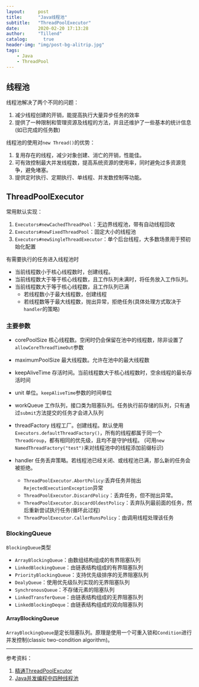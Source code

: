 ```yaml
---
layout:     post
title:      "Java线程池"
subtitle:   "ThreadPoolExecutor"
date:       2020-02-20 17:13:28
author:     "Tillend"
catalog:      true
header-img: "img/post-bg-alitrip.jpg"
tags:
    - Java
    - ThreadPool
---
```


## 线程池

线程池解决了两个不同的问题：
1. 减少线程创建的开销，能提高执行大量异步任务的效率
2. 提供了一种限制和管理资源及线程的方法，并且还维护了一些基本的统计信息(如已完成的任务数)

线程池的使用对`new Thread()`的优势：

 1. 复用存在的线程，减少对象创建、消亡的开销，性能佳。 
 2. 可有效控制最大并发线程数，提高系统资源的使用率，同时避免过多资源竞争，避免堵塞。
 3. 提供定时执行、定期执行、单线程、并发数控制等功能。

## ThreadPoolExecutor

常用默认实现：
1. `Executors#newCachedThreadPool`：无边界线程池，带有自动线程回收
2. `Executors#newFixedThreadPool`：固定大小的线程池
3. `Executors#newSingleThreadExecutor`：单个后台线程，大多数场景用于预初始化配置

有需要执行的任务进入线程池时
-   当前线程数小于核心线程数时，创建线程。
-   当前线程数大于等于核心线程数，且工作队列未满时，将任务放入工作队列。
-   当前线程数大于等于核心线程数，且工作队列已满
	-  若线程数小于最大线程数，创建线程
	-  若线程数等于最大线程数，抛出异常，拒绝任务(具体处理方式取决于`handler`的策略)


### 主要参数

 - corePoolSize
	核心线程数。空闲时仍会保留在池中的线程数，除非设置了`allowCoreThreadTimeOut`参数

 - maximumPoolSize
	最大线程数。允许在池中的最大线程数

 - keepAliveTime 
	存活时间。当前线程数大于核心线程数时，空余线程的最长存活时间

 - unit 
	单位。`keepAliveTime`参数的时间单位

 - workQueue 
	工作队列，接口类为阻塞队列。任务执行前存储的队列，只有通过`submit`方法提交的任务才会进入队列

 - threadFactory 
	线程工厂。创建线程。默认使用`Executors.defaultThreadFactory()`，所有的线程都属于同一个`ThreadGroup`，都有相同的优先级，且均不是守护线程。
	(可用`new NamedThreadFactory("test")`来对线程池中的线程添加前缀标识)

 - handler
	任务丢弃策略。若线程池已经关闭、或线程池已满，那么新的任务会被拒绝。

	 - `ThreadPoolExecutor.AbortPolicy`:丢弃任务并抛出`RejectedExecutionException`异常
   	 - `ThreadPoolExecutor.DiscardPolicy`：丢弃任务，但不抛出异常。
    - 	`ThreadPoolExecutor.DiscardOldestPolicy`：丢弃队列最前面的任务，然后重新尝试执行任务(循环此过程)
    - 	`ThreadPoolExecutor.CallerRunsPolicy`：由调用线程处理该任务

### BlockingQueue
`BlockingQueue`类型
- `ArrayBlockingQueue`：由数组结构组成的有界阻塞队列
- `LinkedBlockingQueue`：由链表结构组成的有界阻塞队列
- `PriorityBlockingQueue`：支持优先级排序的无界阻塞队列
- `DealyQueue`：使用优先级队列实现的无界阻塞队列
- `SynchronousQueue`：不存储元素的阻塞队列
- `LinkedTransferQueue`：由链表结构组成的无界阻塞队列
- `LinkedBlockingDeque`：由链表结构组成的双向阻塞队列

#### ArrayBlockingQueue

`ArrayBlockingQueue`是定长阻塞队列。原理是使用一个可重入锁和`Condition`进行并发控制(classic two-condition algorithm)。

---
参考资料：
1. [精通ThreadPoolExcutor](https://juejin.im/post/5da027a6f265da5ba95c3250)
2. [Java并发编程中四种线程池](https://blog.csdn.net/riemann_/article/details/97617432)